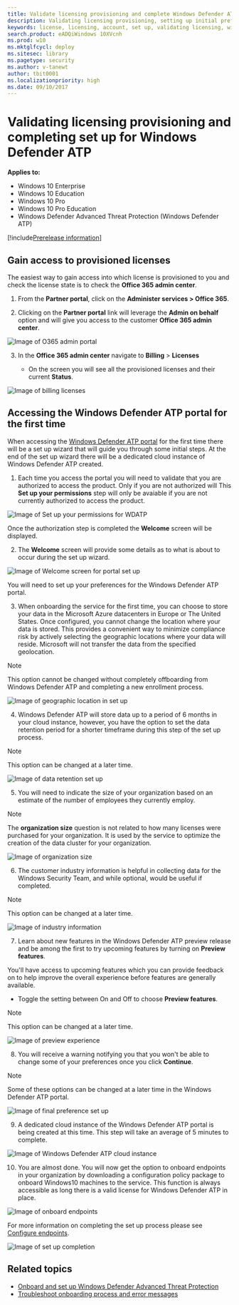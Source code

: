 ```yaml
---
title: Validate licensing provisioning and complete Windows Defender ATP set up
description: Validating licensing provisioning, setting up initial preferences, and completing the user set up for Windows Defender Advanced Threat Protection portal.
keywords: license, licensing, account, set up, validating licensing, windows defender atp
search.product: eADQiWindows 10XVcnh
ms.prod: w10
ms.mktglfcycl: deploy
ms.sitesec: library
ms.pagetype: security
ms.author: v-tanewt
author: tbit0001
ms.localizationpriority: high
ms.date: 09/10/2017
---
```

# Validating licensing provisioning and completing set up for Windows Defender ATP

**Applies to:**

- Windows 10 Enterprise
- Windows 10 Education
- Windows 10 Pro
- Windows 10 Pro Education
- Windows Defender Advanced Threat Protection (Windows Defender ATP)

[!include[Prerelease information](prerelease.md)]

## Gain access to provisioned licenses
The easiest way to gain access into which license is provisioned to you and check the license state is to check the **Office 365 admin center**.

1. From the **Partner portal**, click on the **Administer services > Office 365**.

2. Clicking on the **Partner portal** link will leverage the **Admin on behalf** option and will give you access to the customer **Office 365 admin center**.

![Image of O365 admin portal](images\atp-O365-admin-portal-customer.png)

3. In the **Office 365 admin center** navigate to **Billing** > **Licenses**

    - On the screen you will see all the provisioned licenses and their current **Status**.

![Image of billing licenses](images\atp-billing-licenses.png)

## Accessing the Windows Defender ATP portal for the first time

When accessing the [Windows Defender ATP portal](https://SecurityCenter.Windows.com) for the first time there will be a set up wizard that will guide you through some initial steps. At the end of the set up wizard there will be a dedicated cloud instance of Windows Defender ATP created.

1. Each time you access the portal you will need to validate that you are authorized to access the product. Only if you are not authorized will This **Set up your permissions** step will only be avaiable if you are not currently authorized to access the product.

![Image of Set up your permissions for WDATP](images\atp-setup-permissions-wdatp-portal.png)

Once the authorization step is completed the **Welcome** screen will be displayed.

2. The **Welcome** screen will provide some details as to what is about to occur during the set up wizard.

![Image of Welcome screen for portal set up](images\atp-portal-welcome-screen.png)

You will need to set up your preferences for the Windows Defender ATP portal.

3. When onboarding the service for the first time, you can choose to store your data in the Microsoft Azure datacenters in Europe or The United States. Once configured, you cannot change the location where your data is stored. This provides a convenient way to minimize compliance risk by actively selecting the geographic locations where your data will reside. Microsoft will not transfer the data from the specified geolocation.

> [!NOTE]
> This option cannot be changed without completely offboarding from Windows Defender ATP and completing a new enrollment process.

![Image of geographic location in set up](images\atp-geographic-location-setup.png)

4. Windows Defender ATP will store data up to a period of 6 months in your cloud instance, however, you have the option to set the data retention period for a shorter timeframe during this step of the set up process.

> [!NOTE]
> This option can be changed at a later time.

![Image of data retention set up](images\atp-data-retention-policy.png)

5. You will need to indicate the size of your organization based on an estimate of the number of employees they currently employ.

> [!NOTE]
> The **organization size** question is not related to how many licenses were purchased for your organization. It is used by the service to optimize the creation of the data cluster for your organization.

![Image of organization size](images\atp-organization-size.png)

6. The customer industry information is helpful in collecting data for the Windows Security Team, and while optional, would be useful if completed. 

> [!NOTE]
> This option can be changed at a later time.

![Image of industry information](images\atp-industry-information.png)

7. Learn about new features in the Windows Defender ATP preview release and be among the first to try upcoming features by turning on **Preview features**.

You'll have access to upcoming features which you can provide feedback on to help improve the overall experience before features are generally available.

- Toggle the setting between On and Off to choose **Preview features**.

> [!NOTE]
> This option can be changed at a later time.

![Image of preview experience](images\atp-preview-experience.png)

8. You will receive a warning notifying you that you won't be able to change some of your preferences once you click **Continue**.

> [!NOTE]
> Some of these options can be changed at a later time in the Windows Defender ATP portal.

![Image of final preference set up](images\atp-final-preference-setup.png)

9. A dedicated cloud instance of the Windows Defender ATP portal is being created at this time. This step will take an average of 5 minutes to complete.

![Image of Windows Defender ATP cloud instance](images\atp-windows-cloud-instance-creation.png)

10. You are almost done. You will now get the option to onboard endpoints in your organization by downloading a configuration policy package to onboard Windows10 machines to the service. This function is always accessible as long there is a valid license for Windows Defender ATP in place.

![Image of onboard endpoints](images\atp-onboard-endpoints.png)

For more information on completing the set up process please see [Configure endpoints](https://technet.microsoft.com/en-us/itpro/windows/keep-secure/configure-endpoints-windows-defender-advanced-threat-protection). 

![Image of set up completion](images\atp-setup-complete.png)

## Related topics
- [Onboard and set up Windows Defender Advanced Threat Protection](onboard-configure-windows-defender-advanced-threat-protection.md)
- [Troubleshoot onboarding process and error messages](troubleshoot-onboarding-error-messages-windows-defender-advanced-threat-protection.md)
